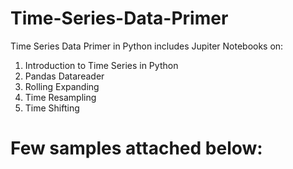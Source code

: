 # Time-Series-Data-Primer

Time Series Data Primer in Python includes Jupiter Notebooks on:

1. Introduction to Time Series in Python
2. Pandas Datareader
3. Rolling Expanding
4. Time Resampling
5. Time Shifting

# Few samples attached below:

